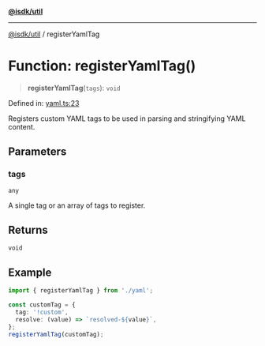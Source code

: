 [**@isdk/util**](../README.md)

***

[@isdk/util](../globals.md) / registerYamlTag

# Function: registerYamlTag()

> **registerYamlTag**(`tags`): `void`

Defined in: [yaml.ts:23](https://github.com/isdk/util.js/blob/79fcdde5490ce675c34a8f772113e8a202beea65/src/yaml.ts#L23)

Registers custom YAML tags to be used in parsing and stringifying YAML content.

## Parameters

### tags

`any`

A single tag or an array of tags to register.

## Returns

`void`

## Example

```typescript
import { registerYamlTag } from './yaml';

const customTag = {
  tag: '!custom',
  resolve: (value) => `resolved-${value}`,
};
registerYamlTag(customTag);
```
